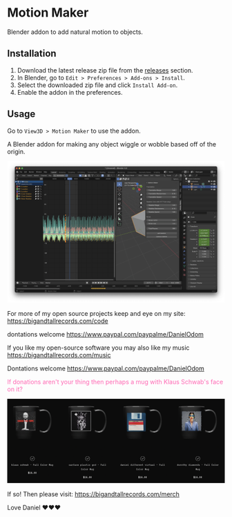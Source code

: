 # Motion Maker

Blender addon to add natural motion to objects.

## Installation

1. Download the latest release zip file from the [releases](https://github.com/yourusername/motion-maker/releases) section.
2. In Blender, go to `Edit > Preferences > Add-ons > Install`.
3. Select the downloaded zip file and click `Install Add-on`.
4. Enable the addon in the preferences.

## Usage

Go to `View3D > Motion Maker` to use the addon.

A Blender addon for making any object wiggle or wobble based off of the origin.

 ![Alt text](images/motion1.png)

For more of my open source projects keep and eye on my site: 
https://bigandtallrecords.com/code

dontations welcome
 https://www.paypal.com/paypalme/DanielOdom

 If you like my open-source software you may also like my music
 https://bigandtallrecords.com/music

 Dontations welcome
 https://www.paypal.com/paypalme/DanielOdom

<span style="color: #ff69b4;">If donations aren't your thing then perhaps a mug with Klaus Schwab's face on it?</span>

 ![Alt text](images/merch-1.png)

If so! Then please visit: https://bigandtallrecords.com/merch

Love
Daniel 
❤️❤️❤️

